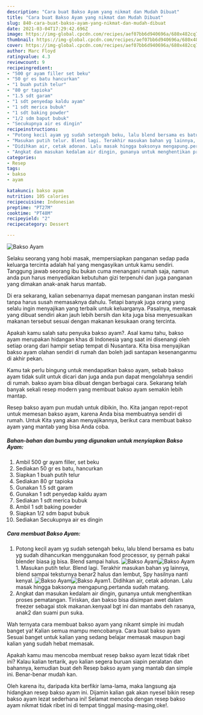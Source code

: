 ```yaml
---
description: "Cara buat Bakso Ayam yang nikmat dan Mudah Dibuat"
title: "Cara buat Bakso Ayam yang nikmat dan Mudah Dibuat"
slug: 840-cara-buat-bakso-ayam-yang-nikmat-dan-mudah-dibuat
date: 2021-03-04T17:29:42.696Z
image: https://img-global.cpcdn.com/recipes/aef07bb6d940696a/680x482cq70/bakso-ayam-foto-resep-utama.jpg
thumbnail: https://img-global.cpcdn.com/recipes/aef07bb6d940696a/680x482cq70/bakso-ayam-foto-resep-utama.jpg
cover: https://img-global.cpcdn.com/recipes/aef07bb6d940696a/680x482cq70/bakso-ayam-foto-resep-utama.jpg
author: Marc Floyd
ratingvalue: 4.3
reviewcount: 9
recipeingredient:
- "500 gr ayam filler set beku"
- "50 gr es batu hancurkan"
- "1 buah putih telur"
- "80 gr tapioka"
- "1.5 sdt garam"
- "1 sdt penyedap kaldu ayam"
- "1 sdt merica bubuk"
- "1 sdt baking powder"
- "1/2 sdm baput bubuk"
- "Secukupnya air es dingin"
recipeinstructions:
- "Potong kecil ayam yg sudah setengah beku, lalu blend bersama es batu yg sudah dihancurkan menggunakan food processor, sy pernah pakai blender biasa jg bisa. Blend sampai halus."
- "Masukan putih telur. Blend lagi. Terakhir masukan bahan yg lainnya, blend sampai teksturnya benar2 halus dan lembut, Spy hasilnya nanti kenyal."
- "Didihkan air, cetak adonan. Lalu masak hingga baksonya mengapung.pertanda sudah matang."
- "Angkat dan masukan kedalam air dingin, gunanya untuk menghentikan proses pematangan. Tiriskan, dan bakso bisa disimpan awet dalam freezer sebagai stok makanan.kenyaal bgt ini dan mantabs deh rasanya, anak2 dan suami pun suka."
categories:
- Resep
tags:
- bakso
- ayam

katakunci: bakso ayam 
nutrition: 105 calories
recipecuisine: Indonesian
preptime: "PT27M"
cooktime: "PT48M"
recipeyield: "2"
recipecategory: Dessert

---
```



![Bakso Ayam](https://img-global.cpcdn.com/recipes/aef07bb6d940696a/680x482cq70/bakso-ayam-foto-resep-utama.jpg)

Selaku seorang yang hobi masak, mempersiapkan panganan sedap pada keluarga tercinta adalah hal yang mengasyikan untuk kamu sendiri. Tanggung jawab seorang ibu bukan cuma menangani rumah saja, namun anda pun harus menyediakan kebutuhan gizi terpenuhi dan juga panganan yang dimakan anak-anak harus mantab.

Di era  sekarang, kalian sebenarnya dapat memesan panganan instan meski tanpa harus susah memasaknya dahulu. Tetapi banyak juga orang yang selalu ingin menyajikan yang terbaik untuk keluarganya. Pasalnya, memasak yang dibuat sendiri akan jauh lebih bersih dan kita juga bisa menyesuaikan makanan tersebut sesuai dengan makanan kesukaan orang tercinta. 



Apakah kamu salah satu penyuka bakso ayam?. Asal kamu tahu, bakso ayam merupakan hidangan khas di Indonesia yang saat ini disenangi oleh setiap orang dari hampir setiap tempat di Nusantara. Kita bisa menyajikan bakso ayam olahan sendiri di rumah dan boleh jadi santapan kesenanganmu di akhir pekan.

Kamu tak perlu bingung untuk mendapatkan bakso ayam, sebab bakso ayam tidak sulit untuk dicari dan juga anda pun dapat mengolahnya sendiri di rumah. bakso ayam bisa dibuat dengan berbagai cara. Sekarang telah banyak sekali resep modern yang membuat bakso ayam semakin lebih mantap.

Resep bakso ayam pun mudah untuk dibikin, lho. Kita jangan repot-repot untuk memesan bakso ayam, karena Anda bisa membuatnya sendiri di rumah. Untuk Kita yang akan menyajikannya, berikut cara membuat bakso ayam yang mantab yang bisa Anda coba.

<!--inarticleads1-->

##### Bahan-bahan dan bumbu yang digunakan untuk menyiapkan Bakso Ayam:

1. Ambil 500 gr ayam filler, set beku
1. Sediakan 50 gr es batu, hancurkan
1. Siapkan 1 buah putih telur
1. Sediakan 80 gr tapioka
1. Gunakan 1.5 sdt garam
1. Gunakan 1 sdt penyedap kaldu ayam
1. Sediakan 1 sdt merica bubuk
1. Ambil 1 sdt baking powder
1. Siapkan 1/2 sdm baput bubuk
1. Sediakan Secukupnya air es dingin




<!--inarticleads2-->

##### Cara membuat Bakso Ayam:

1. Potong kecil ayam yg sudah setengah beku, lalu blend bersama es batu yg sudah dihancurkan menggunakan food processor, sy pernah pakai blender biasa jg bisa. Blend sampai halus.
<img src="https://img-global.cpcdn.com/steps/81dfc98ea4e6202a/160x128cq70/bakso-ayam-langkah-memasak-1-foto.jpg" alt="Bakso Ayam"><img src="https://img-global.cpcdn.com/steps/ba6ffb37a93fbb3f/160x128cq70/bakso-ayam-langkah-memasak-1-foto.jpg" alt="Bakso Ayam">1. Masukan putih telur. Blend lagi. Terakhir masukan bahan yg lainnya, blend sampai teksturnya benar2 halus dan lembut, Spy hasilnya nanti kenyal.
<img src="https://img-global.cpcdn.com/steps/b91e8bae757a283c/160x128cq70/bakso-ayam-langkah-memasak-2-foto.jpg" alt="Bakso Ayam"><img src="https://img-global.cpcdn.com/steps/2ad8f4e234e77cd5/160x128cq70/bakso-ayam-langkah-memasak-2-foto.jpg" alt="Bakso Ayam">1. Didihkan air, cetak adonan. Lalu masak hingga baksonya mengapung.pertanda sudah matang.
1. Angkat dan masukan kedalam air dingin, gunanya untuk menghentikan proses pematangan. Tiriskan, dan bakso bisa disimpan awet dalam freezer sebagai stok makanan.kenyaal bgt ini dan mantabs deh rasanya, anak2 dan suami pun suka.




Wah ternyata cara membuat bakso ayam yang nikamt simple ini mudah banget ya! Kalian semua mampu mencobanya. Cara buat bakso ayam Sesuai banget untuk kalian yang sedang belajar memasak maupun bagi kalian yang sudah hebat memasak.

Apakah kamu mau mencoba membuat resep bakso ayam lezat tidak ribet ini? Kalau kalian tertarik, ayo kalian segera buruan siapin peralatan dan bahannya, kemudian buat deh Resep bakso ayam yang mantab dan simple ini. Benar-benar mudah kan. 

Oleh karena itu, daripada kita berfikir lama-lama, maka langsung aja hidangkan resep bakso ayam ini. Dijamin kalian gak akan nyesel bikin resep bakso ayam lezat sederhana ini! Selamat mencoba dengan resep bakso ayam nikmat tidak ribet ini di tempat tinggal masing-masing,oke!.


